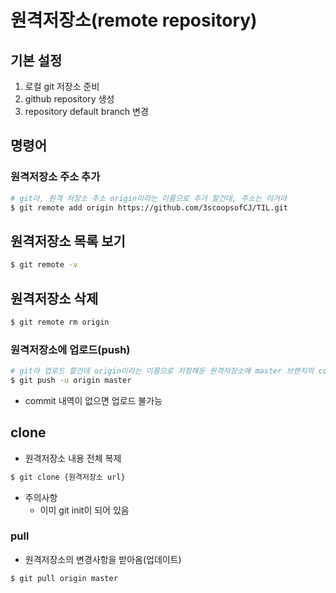 # 원격저장소(remote repository)

## 기본 설정

1. 로컬 git 저장소 준비
2. github repository 생성
3. repository default branch 변경



## 명령어

### 원격저장소 주소 추가

```bash
# git아, 원격 저장소 주소 origin이라는 이름으로 추가 할건데, 주소는 이거야
$ git remote add origin https://github.com/3scoopsofCJ/TIL.git
```



## 원격저장소 목록 보기

```bash
$ git remote -v
```





## 원격저장소 삭제

```bash
$ git remote rm origin
```



### 원격저장소에 업로드(push)

```bash
# git아 업로드 할건데 origin이라는 이름으로 저장해둔 원격저장소에 master 브랜치의 commit 내역들을 업로드 할거야
$ git push -u origin master
```

- commit 내역이 없으면 업로드 불가능



## clone

- 원격저장소 내용 전체 복제

```bash
$ git clone {원격저장소 url}
```

- 주의사항
  - 이미 git init이 되어 있음



### pull

- 원격저장소의 변경사항을 받아옴(업데이트)

```bash
$ git pull origin master
```



